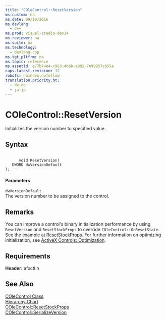 ```yaml
---
title: "COleControl::ResetVersion"
ms.custom: na
ms.date: 09/19/2016
ms.devlang: 
  - C++
ms.prod: visual-studio-dev14
ms.reviewer: na
ms.suite: na
ms.technology: 
  - devlang-cpp
ms.tgt_pltfrm: na
ms.topic: reference
ms.assetid: e77b74e4-c963-4b6b-a992-7e99957cb55a
caps.latest.revision: 12
robots: noindex,nofollow
translation.priority.ht: 
  - de-de
  - ja-jp
---
```

# COleControl::ResetVersion
Initializes the version number to specified value.  
  
## Syntax  
  
```  
  
      void ResetVersion(  
   DWORD dwVersionDefault   
);  
```  
  
#### Parameters  
 `dwVersionDefault`  
 The version number to be assigned to the control.  
  
## Remarks  
 You can improve a control's binary initialization performance by using `ResetVersion` and `ResetStockProps` to override `COleControl::OnResetState`. See the example at [ResetStockProps](../vs140/COleControl--ResetStockProps.md). For further information on optimizing initialization, see [ActiveX Controls: Optimization](../vs140/MFC-ActiveX-Controls--Optimization.md).  
  
## Requirements  
 **Header:** afxctl.h  
  
## See Also  
 [COleControl Class](../vs140/COleControl-Class.md)   
 [Hierarchy Chart](../vs140/Hierarchy-Chart.md)   
 [COleControl::ResetStockProps](../vs140/COleControl--ResetStockProps.md)   
 [COleControl::SerializeVersion](../vs140/COleControl--SerializeVersion.md)